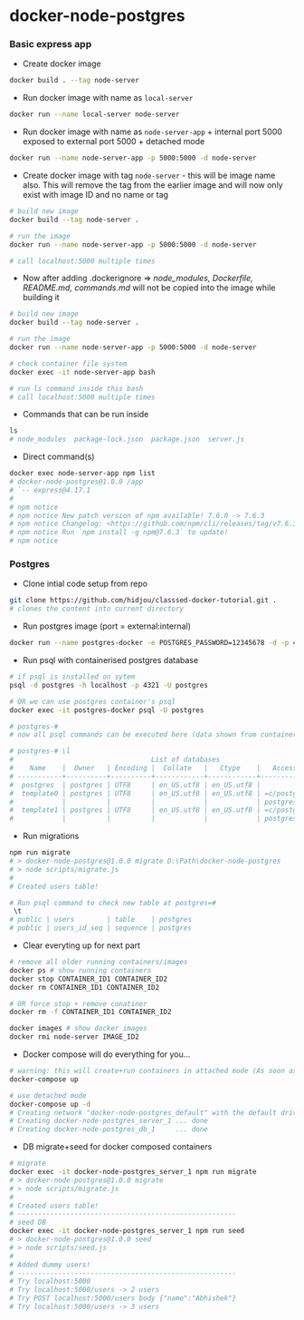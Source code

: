 # docker-node-postgres

### Basic express app

- Create docker image  
```bash
docker build . --tag node-server
```

- Run docker image with name as `local-server`
```bash
docker run --name local-server node-server
```

- Run docker image with name as `node-server-app` + internal port 5000 exposed to external port 5000 + detached mode
```bash
docker run --name node-server-app -p 5000:5000 -d node-server
```

- Create docker image with tag `node-server` - this will be image name also. This will remove the tag from the earlier image and will now only exist with image ID and no name or tag
```bash
# build new image
docker build --tag node-server .

# run the image
docker run --name node-server-app -p 5000:5000 -d node-server

# call localhost:5000 multiple times
```

- Now after adding .dockerignore => _node_modules, Dockerfile, README.md, commands.md_ will not be copied into the image while building it
```bash
# build new image
docker build --tag node-server .

# run the image
docker run --name node-server-app -p 5000:5000 -d node-server

# check container file system
docker exec -it node-server-app bash

# run ls command inside this bash
# call localhost:5000 multiple times
```

- Commands that can be run inside
```bash
ls 
# node_modules  package-lock.json  package.json  server.js
```

- Direct command(s)
```bash
docker exec node-server-app npm list
# docker-node-postgres@1.0.0 /app
# `-- express@4.17.1
# 
# npm notice
# npm notice New patch version of npm available! 7.6.0 -> 7.6.3
# npm notice Changelog: <https://github.com/npm/cli/releases/tag/v7.6.3>
# npm notice Run `npm install -g npm@7.6.3` to update!
# npm notice
```

### Postgres 

- Clone intial code setup from repo
```bash
git clone https://github.com/hidjou/classsed-docker-tutorial.git .
# clones the content into current directory
```

- Run postgres image (port = external:internal)
```bash
docker run --name postgres-docker -e POSTGRES_PASSWORD=12345678 -d -p 4321:5432 postgres
```

- Run psql with containerised postgres database
```bash
# if psql is installed on sytem
psql -d postgres -h localhost -p 4321 -U postgres

# OR we can use postgres container's psql
docker exec -it postgres-docker psql -U postgres

# postgres-#
# now all psql commands can be executed here (data shown from container)

# postgres-# \l
#                                  List of databases
#    Name    |  Owner   | Encoding |  Collate   |   Ctype    |   Access privileges
# -----------+----------+----------+------------+------------+-----------------------
#  postgres  | postgres | UTF8     | en_US.utf8 | en_US.utf8 |
#  template0 | postgres | UTF8     | en_US.utf8 | en_US.utf8 | =c/postgres          +
#            |          |          |            |            | postgres=CTc/postgres
#  template1 | postgres | UTF8     | en_US.utf8 | en_US.utf8 | =c/postgres          +
#            |          |          |            |            | postgres=CTc/postgres
```

- Run migrations
```bash
npm run migrate
# > docker-node-postgres@1.0.0 migrate D:\Path\docker-node-postgres
# > node scripts/migrate.js
# 
# Created users table!

# Run psql command to check new table at postgres=#
 \t
# public | users        | table    | postgres
# public | users_id_seq | sequence | postgres
```

- Clear everyting up for next part
```bash
# remove all older running containers/images 
docker ps # show running containers
docker stop CONTAINER_ID1 CONTAINER_ID2
docker rm CONTAINER_ID1 CONTAINER_ID2

# OR force stop + remove conatiner
docker rm -f CONTAINER_ID1 CONTAINER_ID2

docker images # show docker images
docker rmi node-server IMAGE_ID2
```

- Docker compose will do everything for you...
```bash
# warning: this will create+run containers in attached mode (As soon as you exit terminal containers are shut down)
docker-compose up

# use detached mode
docker-compose up -d
# Creating network "docker-node-postgres_default" with the default driver
# Creating docker-node-postgres_server_1 ... done
# Creating docker-node-postgres_db_1     ... done
```

- DB migrate+seed for docker composed containers
```bash
# migrate
docker exec -it docker-node-postgres_server_1 npm run migrate
# > docker-node-postgres@1.0.0 migrate
# > node scripts/migrate.js
# 
# Created users table!
# ------------------------------------------------------
# seed DB
docker exec -it docker-node-postgres_server_1 npm run seed
# > docker-node-postgres@1.0.0 seed
# > node scripts/seed.js
# 
# Added dummy users!
# ------------------------------------------------------
# Try localhost:5000
# Try localhost:5000/users -> 2 users
# Try POST localhost:5000/users body {"name":"Abhishek"}
# Try localhost:5000/users -> 3 users
```
